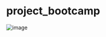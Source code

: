 # project_bootcamp
![image](https://drive.google.com/file/d/1YpvDV1HSubqP_885wi6rsfL5OIDyuNBs/view?usp=sharing)
